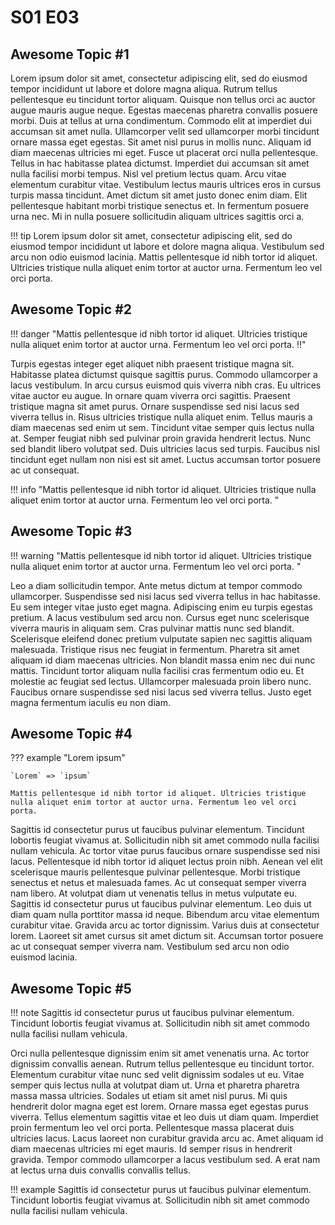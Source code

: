 # S01 E03


## Awesome Topic #1
Lorem ipsum dolor sit amet, consectetur adipiscing elit, sed do eiusmod tempor incididunt ut labore et dolore magna aliqua. Rutrum tellus pellentesque eu tincidunt tortor aliquam. Quisque non tellus orci ac auctor augue mauris augue neque. Egestas maecenas pharetra convallis posuere morbi. Duis at tellus at urna condimentum. Commodo elit at imperdiet dui accumsan sit amet nulla. Ullamcorper velit sed ullamcorper morbi tincidunt ornare massa eget egestas. Sit amet nisl purus in mollis nunc. Aliquam id diam maecenas ultricies mi eget. Fusce ut placerat orci nulla pellentesque. Tellus in hac habitasse platea dictumst. Imperdiet dui accumsan sit amet nulla facilisi morbi tempus. Nisl vel pretium lectus quam. Arcu vitae elementum curabitur vitae. Vestibulum lectus mauris ultrices eros in cursus turpis massa tincidunt. Amet dictum sit amet justo donec enim diam. Elit pellentesque habitant morbi tristique senectus et. In fermentum posuere urna nec. Mi in nulla posuere sollicitudin aliquam ultrices sagittis orci a.

!!! tip
    Lorem ipsum dolor sit amet, consectetur adipiscing elit, sed do eiusmod tempor incididunt ut labore et dolore magna aliqua. Vestibulum sed arcu non odio euismod lacinia. Mattis pellentesque id nibh tortor id aliquet. Ultricies tristique nulla aliquet enim tortor at auctor urna. Fermentum leo vel orci porta.
    
## Awesome Topic #2

!!! danger "Mattis pellentesque id nibh tortor id aliquet. Ultricies tristique nulla aliquet enim tortor at auctor urna. Fermentum leo vel orci porta. :bangbang:"

Turpis egestas integer eget aliquet nibh praesent tristique magna sit. Habitasse platea dictumst quisque sagittis purus. Commodo ullamcorper a lacus vestibulum. In arcu cursus euismod quis viverra nibh cras. Eu ultrices vitae auctor eu augue. In ornare quam viverra orci sagittis. Praesent tristique magna sit amet purus. Ornare suspendisse sed nisi lacus sed viverra tellus in. Risus ultricies tristique nulla aliquet enim. Tellus mauris a diam maecenas sed enim ut sem. Tincidunt vitae semper quis lectus nulla at. Semper feugiat nibh sed pulvinar proin gravida hendrerit lectus. Nunc sed blandit libero volutpat sed. Duis ultricies lacus sed turpis. Faucibus nisl tincidunt eget nullam non nisi est sit amet. Luctus accumsan tortor posuere ac ut consequat.

!!! info "Mattis pellentesque id nibh tortor id aliquet. Ultricies tristique nulla aliquet enim tortor at auctor urna. Fermentum leo vel orci porta. "

## Awesome Topic #3

!!! warning "Mattis pellentesque id nibh tortor id aliquet. Ultricies tristique nulla aliquet enim tortor at auctor urna. Fermentum leo vel orci porta. "

Leo a diam sollicitudin tempor. Ante metus dictum at tempor commodo ullamcorper. Suspendisse sed nisi lacus sed viverra tellus in hac habitasse. Eu sem integer vitae justo eget magna. Adipiscing enim eu turpis egestas pretium. A lacus vestibulum sed arcu non. Cursus eget nunc scelerisque viverra mauris in aliquam sem. Cras pulvinar mattis nunc sed blandit. Scelerisque eleifend donec pretium vulputate sapien nec sagittis aliquam malesuada. Tristique risus nec feugiat in fermentum. Pharetra sit amet aliquam id diam maecenas ultricies. Non blandit massa enim nec dui nunc mattis. Tincidunt tortor aliquam nulla facilisi cras fermentum odio eu. Et molestie ac feugiat sed lectus. Ullamcorper malesuada proin libero nunc. Faucibus ornare suspendisse sed nisi lacus sed viverra tellus. Justo eget magna fermentum iaculis eu non diam.

## Awesome Topic #4

??? example "Lorem ipsum"

    `Lorem` => `ipsum`
    
    Mattis pellentesque id nibh tortor id aliquet. Ultricies tristique nulla aliquet enim tortor at auctor urna. Fermentum leo vel orci porta.

Sagittis id consectetur purus ut faucibus pulvinar elementum. Tincidunt lobortis feugiat vivamus at. Sollicitudin nibh sit amet commodo nulla facilisi nullam vehicula. Ac tortor vitae purus faucibus ornare suspendisse sed nisi lacus. Pellentesque id nibh tortor id aliquet lectus proin nibh. Aenean vel elit scelerisque mauris pellentesque pulvinar pellentesque. Morbi tristique senectus et netus et malesuada fames. Ac ut consequat semper viverra nam libero. At volutpat diam ut venenatis tellus in metus vulputate eu. Sagittis id consectetur purus ut faucibus pulvinar elementum. Leo duis ut diam quam nulla porttitor massa id neque. Bibendum arcu vitae elementum curabitur vitae. Gravida arcu ac tortor dignissim. Varius duis at consectetur lorem. Laoreet sit amet cursus sit amet dictum sit. Accumsan tortor posuere ac ut consequat semper viverra nam. Vestibulum sed arcu non odio euismod lacinia.

## Awesome Topic #5

!!! note
    Sagittis id consectetur purus ut faucibus pulvinar elementum. Tincidunt lobortis feugiat vivamus at. Sollicitudin nibh sit amet commodo nulla facilisi nullam vehicula.

Orci nulla pellentesque dignissim enim sit amet venenatis urna. Ac tortor dignissim convallis aenean. Rutrum tellus pellentesque eu tincidunt tortor. Elementum curabitur vitae nunc sed velit dignissim sodales ut eu. Vitae semper quis lectus nulla at volutpat diam ut. Urna et pharetra pharetra massa massa ultricies. Sodales ut etiam sit amet nisl purus. Mi quis hendrerit dolor magna eget est lorem. Ornare massa eget egestas purus viverra. Tellus elementum sagittis vitae et leo duis ut diam quam. Imperdiet proin fermentum leo vel orci porta. Pellentesque massa placerat duis ultricies lacus. Lacus laoreet non curabitur gravida arcu ac. Amet aliquam id diam maecenas ultricies mi eget mauris. Id semper risus in hendrerit gravida. Tempor commodo ullamcorper a lacus vestibulum sed. A erat nam at lectus urna duis convallis convallis tellus.

!!! example
    Sagittis id consectetur purus ut faucibus pulvinar elementum. Tincidunt lobortis feugiat vivamus at. Sollicitudin nibh sit amet commodo nulla facilisi nullam vehicula.
